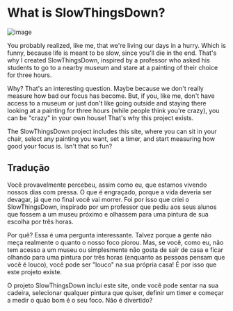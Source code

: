 # What is SlowThingsDown?

![image](https://github.com/user-attachments/assets/a131407d-227c-4836-87b1-260d0426ac3b)

You probably realized, like me, that we're living our days in a hurry. Which is funny, because life is meant to be slow, since you'll die in the end. That's why I created SlowThingsDown, inspired by a professor who asked his students to go to a nearby museum and stare at a painting of their choice for three hours.

Why? That's an interesting question. Maybe because we don't really measure how bad our focus has become. But, if you, like me, don't have access to a museum or just don't like going outside and staying there looking at a painting for three hours (while people think you're crazy), you can be "crazy" in your own house! That's why this project exists.

The SlowThingsDown project includes this site, where you can sit in your chair, select any painting you want, set a timer, and start measuring how good your focus is. Isn't that so fun?

## Tradução

Você provavelmente percebeu, assim como eu, que estamos vivendo nossos dias com pressa. O que é engraçado, porque a vida deveria ser devagar, já que no final você vai morrer. Foi por isso que criei o SlowThingsDown, inspirado por um professor que pediu aos seus alunos que fossem a um museu próximo e olhassem para uma pintura de sua escolha por três horas.

Por quê? Essa é uma pergunta interessante. Talvez porque a gente não meça realmente o quanto o nosso foco piorou. Mas, se você, como eu, não tem acesso a um museu ou simplesmente não gosta de sair de casa e ficar olhando para uma pintura por três horas (enquanto as pessoas pensam que você é louco), você pode ser "louco" na sua própria casa! É por isso que este projeto existe.

O projeto SlowThingsDown inclui este site, onde você pode sentar na sua cadeira, selecionar qualquer pintura que quiser, definir um timer e começar a medir o quão bom é o seu foco. Não é divertido?
